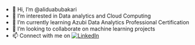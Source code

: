 - 👋 Hi, I’m @aliduabubakari
- 👀 I’m interested in Data analytics and Cloud Computing 
- 🌱 I’m currently learning Azubi Data Analytics Professional Certification
- 💞️ I’m looking to collaborate on machine learning projects 
- 📫 Connect with me on [![LinkedIn](https://img.shields.io/badge/LinkedIn-%230077B5?logo=linkedin&logoColor=white)](https://www.linkedin.com/in/alidu-abubakari-2612bb57/) 

<!---
aliduabubakari/aliduabubakari is a ✨ special ✨ repository because its `README.md` (this file) appears on your GitHub profile.
You can click the Preview link to take a look at your changes.
--->
